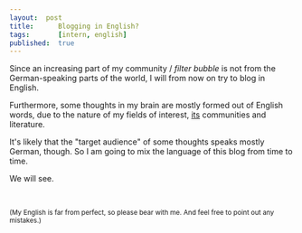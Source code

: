 ```yaml
---
layout:  post
title:      Blogging in English?
tags:       [intern, english]
published:  true
---
```


Since an increasing part of my community / *filter bubble* is not from the German-speaking parts of the world, I will from now on try to blog in English.

Furthermore, some thoughts in my brain are mostly formed out of English words, due to the nature of my fields of interest, [its](http://www.its-not-its.info/) communities and literature.

It's likely that the "target audience" of some thoughts speaks mostly German, though. So I am going to mix the language of this blog from time to time.

We will see.

<br>

<small>(My English is far from perfect, so please bear with me. And feel free to point out any mistakes.)</small>